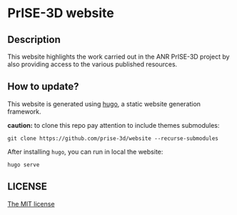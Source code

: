 # PrISE-3D website

## Description

This website highlights the work carried out in the ANR PrISE-3D project by also providing access to the various published resources.

## How to update?

This website is generated using [hugo](https://gohugo.io/), a static website generation framework.

**caution:** to clone this repo pay attention to include themes submodules:
```
git clone https://github.com/prise-3d/website --recurse-submodules
```

After installing `hugo`, you can run in local the website:
```
hugo serve
```

## LICENSE

[The MIT license](LICENSE)
